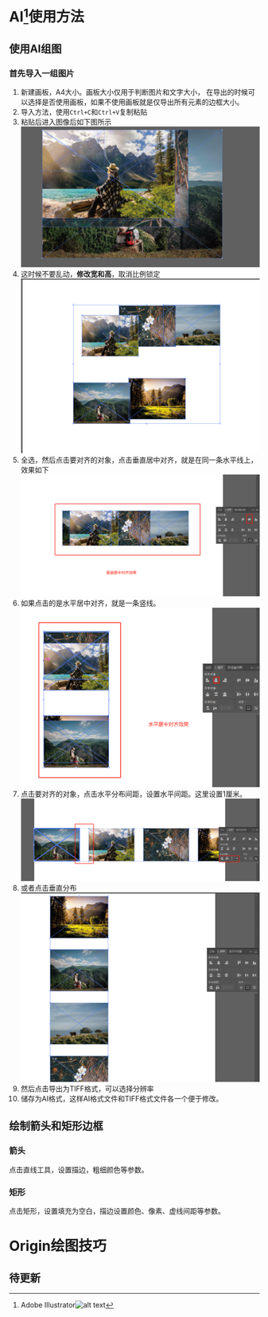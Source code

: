 # AI[^1]使用方法
## 使用AI组图
### 首先导入一组图片
1. 新建画板，A4大小。画板大小仅用于判断图片和文字大小， 在导出的时候可以选择是否使用画板，如果不使用画板就是仅导出所有元素的边框大小。
2. 导入方法，使用`Ctrl+C`和`Ctrl+V`复制粘贴
3. 粘贴后进入图像后如下图所示![导入](pics/import.png)
4. 这时候不要乱动，**修改宽和高**，取消比例锁定![organize](pics/organize.png)
5. 全选，然后点击要对齐的对象，点击垂直居中对齐，就是在同一条水平线上，效果如下![vertical](pics/vertical.png)
6. 如果点击的是水平居中对齐，就是一条竖线。![alt text](pics/level.png)
7. 点击要对齐的对象，点击水平分布间距，设置水平间距。这里设置1厘米。![alt text](pics/level2.png)
8. 或者点击垂直分布![alt text](pics/vertical2.png)
9. 然后点击导出为TIFF格式，可以选择分辨率
10. 储存为AI格式，这样AI格式文件和TIFF格式文件各一个便于修改。
## 绘制箭头和矩形边框
### 箭头
点击直线工具，设置描边，粗细颜色等参数。
### 矩形
点击矩形，设置填充为空白，描边设置颜色、像素、虚线间距等参数。
# Origin绘图技巧
## 待更新
[^1]:Adobe Illustrator![alt text](pics/AI_Application_Icon.ico)